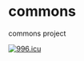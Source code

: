 # commons
commons project

[![996.icu](https://img.shields.io/badge/link-996.icu-red.svg)](https://996.icu)
